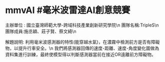 # mmvAI #毫米波雷達AI創意競賽
主辦單位 : 國立臺灣師範大學-跨域科技產業創新研究學院\n
團隊名稱:TripleS\n
團隊成員:施丞穎、莊子賢、蔡文綺\n

解題說明:
利用毫米波感測器的特性(能穿越水氣)，在濃霧中檢測前方是否有障礙物，以提升行車安全。\n
我們將感測器回傳的速度-距離、速度-角度變化圖做為資料集進行訓練，最終使模型得以判斷感測器當前在接近OR遠離前方障礙物。

